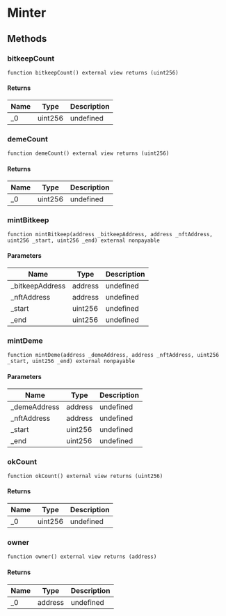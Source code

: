 # Minter









## Methods

### bitkeepCount

```solidity
function bitkeepCount() external view returns (uint256)
```






#### Returns

| Name | Type | Description |
|---|---|---|
| _0 | uint256 | undefined

### demeCount

```solidity
function demeCount() external view returns (uint256)
```






#### Returns

| Name | Type | Description |
|---|---|---|
| _0 | uint256 | undefined

### mintBitkeep

```solidity
function mintBitkeep(address _bitkeepAddress, address _nftAddress, uint256 _start, uint256 _end) external nonpayable
```





#### Parameters

| Name | Type | Description |
|---|---|---|
| _bitkeepAddress | address | undefined
| _nftAddress | address | undefined
| _start | uint256 | undefined
| _end | uint256 | undefined

### mintDeme

```solidity
function mintDeme(address _demeAddress, address _nftAddress, uint256 _start, uint256 _end) external nonpayable
```





#### Parameters

| Name | Type | Description |
|---|---|---|
| _demeAddress | address | undefined
| _nftAddress | address | undefined
| _start | uint256 | undefined
| _end | uint256 | undefined

### okCount

```solidity
function okCount() external view returns (uint256)
```






#### Returns

| Name | Type | Description |
|---|---|---|
| _0 | uint256 | undefined

### owner

```solidity
function owner() external view returns (address)
```






#### Returns

| Name | Type | Description |
|---|---|---|
| _0 | address | undefined




